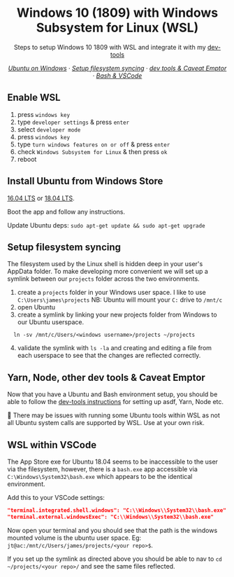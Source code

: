 <h1 align="center"> Windows 10 (1809) with Windows Subsystem for Linux (WSL)</h1>

<p align="center">Steps to setup Windows 10 1809 with WSL and integrate it with my <a href="./dev-tools-manual.md">dev-tools</a></p>

<p align="center">
    <em>
     <a href="#install-ubuntu-from-windows-store">Ubuntu on Windows</a>
    · <a href="#setup-filesystem-syncing">Setup filesystem syncing</a>
    · <a href="#yarn-node-other-dev-tools--caveat-emptor">dev tools & Caveat Emptor</a>
    · <a href="#wsl-within-vscode">Bash & VSCode</a>
    </em>
</p>


## Enable WSL

1. press `windows key`
2. type `developer settings` & press `enter`
3. select `developer mode`
4. press `windows key`
5. type `turn windows features on or off` & press `enter`
6. check `Windows Subsystem for Linux` & then press `ok`
7. reboot

## Install Ubuntu from Windows Store

[16.04 LTS](https://www.microsoft.com/store/productId/9PJN388HP8C9) or [18.04 LTS](https://www.microsoft.com/store/productId/9N9TNGVNDL3Q).

Boot the app and follow any instructions.

Update Ubuntu deps: `sudo apt-get update && sudo apt-get upgrade`

## Setup filesystem syncing

The filesystem used by the Linux shell is hidden deep in your user's AppData folder. To make developing more convenient we will set up a symlink between our `projects` folder across the two environments.

1. create a `projects` folder in your Windows user space. I like to use `C:\Users\james\projects`
    NB: Ubuntu will mount your `C:` drive to `/mnt/c`
2. open Ubuntu
3. create a symlink by linking your new projects folder from Windows to our Ubuntu userspace.
  ```shell
    ln -sv /mnt/c/Users/<windows username>/projects ~/projects
  ```
4. validate the symlink with `ls -la` and creating and editing a file from each userspace to see that the changes are reflected correctly.

## Yarn, Node, other dev tools & Caveat Emptor

Now that you have a Ubuntu and Bash environment setup, you should be able to follow the [dev-tools instructions](./dev-tools-manual.md) for setting up asdf, Yarn, Node etc.

🚨 There may be issues with running some Ubuntu tools within WSL as not all Ubuntu system calls are supported by WSL. Use at your own risk.

## WSL within VSCode

The App Store exe for Ubuntu 18.04 seems to be inaccessible to the user via the filesystem, however, there is a `bash.exe` app accessible via `C:\Windows\System32\bash.exe` which appears to be the identical environment.

Add this to your VSCode settings:

```json
"terminal.integrated.shell.windows": "C:\\Windows\\System32\\bash.exe"
"terminal.external.windowsExec": "C:\\Windows\\System32\\bash.exe"
```

Now open your terminal and you should see that the path is the windows mounted volume is the ubuntu user space. Eg: `jt@ac:/mnt/c/Users/james/projects/<your repo>$`.

If you set up the symlink as directed above you should be able to nav to `cd ~/projects/<your repo>/` and see the same files reflected.